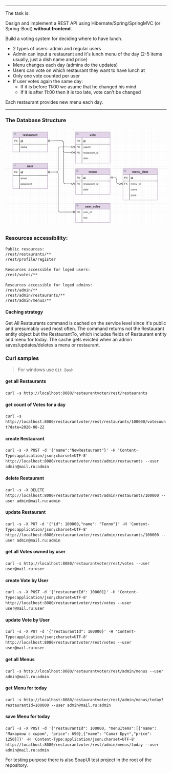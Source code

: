
----
The task is:

Design and implement a REST API using Hibernate/Spring/SpringMVC (or Spring-Boot) **without frontend**.

Build a voting system for deciding where to have lunch.

 * 2 types of users: admin and regular users
 * Admin can input a restaurant and it's lunch menu of the day (2-5 items usually, just a dish name and price)
 * Menu changes each day (admins do the updates)
 * Users can vote on which restaurant they want to have lunch at
 * Only one vote counted per user
 * If user votes again the same day:
    - If it is before 11:00 we asume that he changed his mind.
    - If it is after 11:00 then it is too late, vote can't be changed

Each restaurant provides new menu each day.

----

   
### The Database Structure

![alt text](image.png "The Database Structure")


### Resources accessibility: 
    
    Public resources:
    /rest/restaurants/** 
    /rest/profile/register
    
    Resources accessible for loged users:
    /rest/votes/**
    
    Resources accessible for loged admins:
    /rest/admin/**
    /rest/admin/restaurants/**
    /rest/admin/menus/**
    
    
#### Caching strategy
Get All Restaurants command is cached on the service level since it's public and presumably used most often. The command returns not the Restaurant entity object but the RestaurantTo, which includes fields of Restaurant entity and menu for today.  The cache gets evicted when an admin saves/updates/deletes a menu or restaurant. 

   
   
### Curl samples
> For windows use `Git Bash`

#### get all Restaurants
`curl -s http://localhost:8080/restaurantvoter/rest/restaurants`

#### get count of Votes for a day
`curl -s http://localhost:8080/restaurantvoter/rest/restaurants/100000/votecount?date=2020-08-22`

#### create Restaurant
`curl -s -X POST -d '{"name":"NewRestaurant"}' -H 'Content-Type:application/json;charset=UTF-8' http://localhost:8080/restaurantvoter/rest/admin/restaurants --user admin@mail.ru:admin`

#### delete Restaurant
`curl -s -X DELETE http://localhost:8080/restaurantvoter/rest/admin/restaurants/100000 --user admin@mail.ru:admin`

#### update Restaurant
`curl -s -X PUT -d '{"id": 100000,"name": "Тепло"}' -H 'Content-Type:application/json;charset=UTF-8' http://localhost:8080/restaurantvoter/rest/admin/restaurants/100000 --user admin@mail.ru:admin`

#### get all Votes owned by user
`curl -s http://localhost:8080/restaurantvoter/rest/votes --user user@mail.ru:user`

#### create Vote by User 
`curl -s -X POST -d '{"restaurantId": 100001}' -H 'Content-Type:application/json;charset=UTF-8' http://localhost:8080/restaurantvoter/rest/votes --user user@mail.ru:user`

#### update Vote by User 
`curl -s -X PUT -d '{"restaurantId": 100000}' -H 'Content-Type:application/json;charset=UTF-8' http://localhost:8080/restaurantvoter/rest/votes --user user@mail.ru:user`

#### get all Menus
`curl -s http://localhost:8080/restaurantvoter/rest/admin/menus --user admin@mail.ru:admin`

#### get Menu for today
`curl -s http://localhost:8080/restaurantvoter/rest/admin/menus/today?restaurantId=100000 --user admin@mail.ru:admin`

#### save Menu for today
`curl -s -X POST -d '{"restaurantId": 100000, "menuItems":[{"name": "Макароны с сыром", "price": 690},{"name": "Салат Брут","price": 1250}]}' -H 'Content-Type:application/json;charset=UTF-8' http://localhost:8080/restaurantvoter/rest/admin/menus/today --user admin@mail.ru:admin`

For testing purpose there is also SoapUI test project in the root of the repository.